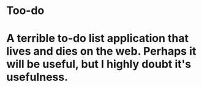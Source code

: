 # Too-do

# A terrible to-do list application that lives and dies on the web. Perhaps it will be useful, but I highly doubt it's usefulness.
